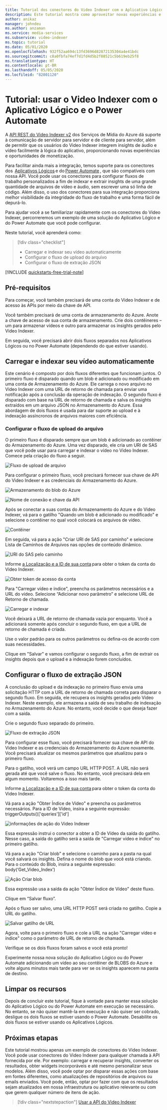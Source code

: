 ```yaml
---
title: Tutorial dos conectores do Video Indexer com o Aplicativo Lógico e o Power Automate.
description: Este tutorial mostra como aproveitar novas experiências e oportunidades de monetização dos conectores do Video Indexer com o Aplicativo Lógico e o Power Automate.
author: anikaz
manager: johndeu
ms.author: anzaman
ms.service: media-services
ms.subservice: video-indexer
ms.topic: tutorial
ms.date: 05/01/2020
ms.openlocfilehash: 932f52aa694c13fd3696d82872135304a4e41bdc
ms.sourcegitcommit: c8a0fbfa74ef7d1fd4d5b2f88521c5b619eb25f8
ms.translationtype: HT
ms.contentlocale: pt-BR
ms.lasthandoff: 05/05/2020
ms.locfileid: "82801120"
---
```

# <a name="tutorial-use-video-indexer-with-logic-app-and-power-automate"></a>Tutorial: usar o Video Indexer com o Aplicativo Lógico e o Power Automate

A [API REST do Video Indexer v2](https://api-portal.videoindexer.ai/docs/services/Operations/operations/Delete-Video?) dos Serviços de Mídia do Azure dá suporte à comunicação de servidor para servidor e de cliente para servidor, além de permitir que os usuários do Video Indexer integrem insights de áudio e vídeo facilmente à lógica do aplicativo, proporcionando novas experiências e oportunidades de monetização.

Para facilitar ainda mais a integração, temos suporte para os conectores dos  [Aplicativos Lógicos](https://azure.microsoft.com/services/logic-apps/) e do [Power Automate](https://preview.flow.microsoft.com/connectors/shared_videoindexer-v2/video-indexer-v2/) , que são compatíveis com nossa API. Você pode usar os conectores para configurar fluxos de trabalho personalizados a fim de indexar e extrair insights de uma grande quantidade de arquivos de vídeo e áudio, sem escrever uma só linha de código. Além disso, o uso dos conectores para sua integração proporciona melhor visibilidade da integridade do fluxo de trabalho e uma forma fácil de depurá-lo.  

Para ajudar você a se familiarizar rapidamente com os conectores do Video Indexer, percorreremos um exemplo de uma solução do Aplicativo Lógico e do Power Automate que você pode configurar. 

Neste tutorial, você aprenderá como:

> [!div class="checklist"]
> * Carregar e indexar seu vídeo automaticamente
> * Configurar o fluxo de upload do arquivo
> * Configurar o fluxo de extração JSON

[!INCLUDE [quickstarts-free-trial-note](../../../includes/quickstarts-free-trial-note.md)]

## <a name="prerequisites"></a>Pré-requisitos

Para começar, você também precisará de uma conta do Video Indexer e de acesso às APIs por meio da chave de API. 

Você também precisará de uma conta de armazenamento do Azure. Anote a chave de acesso de sua conta de armazenamento. Crie dois contêineres – um para armazenar vídeos e outro para armazenar os insights gerados pelo Video Indexer.  

Em seguida, você precisará abrir dois fluxos separados nos Aplicativos Lógicos ou no Power Automate (dependendo do que estiver usando).  

## <a name="upload-and-index-your-video-automatically"></a>Carregar e indexar seu vídeo automaticamente 

Este cenário é composto por dois fluxos diferentes que funcionam juntos. O primeiro fluxo é disparado quando um blob é adicionado ou modificado em uma conta de Armazenamento do Azure. Ele carrega o novo arquivo no Video Indexer com uma URL de retorno de chamada para enviar uma notificação após a conclusão da operação de indexação. O segundo fluxo é disparado com base na URL de retorno de chamada e salva os insights extraídos em um arquivo JSON no Armazenamento do Azure. Essa abordagem de dois fluxos é usada para dar suporte ao upload e à indexação assíncronos de arquivos maiores com eficiência. 

### <a name="set-up-the-file-upload-flow"></a>Configurar o fluxo de upload do arquivo 

O primeiro fluxo é disparado sempre que um blob é adicionado ao contêiner do Armazenamento do Azure. Uma vez disparado, ele cria um URI de SAS que você pode usar para carregar e indexar o vídeo no Video Indexer. Comece pela criação do fluxo a seguir. 

![Fluxo de upload de arquivo](./media/logic-apps-connector-tutorial/file-upload-flow.png)

Para configurar o primeiro fluxo, você precisará fornecer sua chave de API do Video Indexer e as credenciais do Armazenamento do Azure. 

![Armazenamento do blob do Azure](./media/logic-apps-connector-tutorial/azure-blob-storage.png)

![Nome de conexão e chave da API](./media/logic-apps-connector-tutorial/connection-name-api-key.png)

Após se conectar a suas contas do Armazenamento do Azure e do Video Indexer, vá para o gatilho "Quando um blob é adicionado ou modificado" e selecione o contêiner no qual você colocará os arquivos de vídeo. 

![Contêiner](./media/logic-apps-connector-tutorial/container.png)

Em seguida, vá para a ação "Criar URI de SAS por caminho" e selecione Lista de Caminhos de Arquivos nas opções de conteúdo dinâmico.  

![URI do SAS pelo caminho](./media/logic-apps-connector-tutorial/sas-uri-by-path.jpg)

Informe [a Localização e a ID de sua conta](https://docs.microsoft.com/azure/cognitive-services/video-indexer/video-indexer-use-apis#location) para obter o token da conta do Video Indexer.

![Obter token de acesso da conta](./media/logic-apps-connector-tutorial/account-access-token.png)

Para "Carregar vídeo e índice", preencha os parâmetros necessários e a URL do vídeo. Selecione “Adicionar novo parâmetro” e selecione URL de Retorno de chamada. 

![Carregar e indexar](./media/logic-apps-connector-tutorial/upload-and-index.png)

Você deixará a URL de retorno de chamada vazia por enquanto. Você a adicionará somente após concluir o segundo fluxo, em que a URL de retorno de chamada é criada. 

Use o valor padrão para os outros parâmetros ou defina-os de acordo com suas necessidades. 

Clique em "Salvar" e vamos configurar o segundo fluxo, a fim de extrair os insights depois que o upload e a indexação forem concluídos. 

## <a name="set-up-the-json-extraction-flow"></a>Configurar o fluxo de extração JSON 

A conclusão do upload e da indexação no primeiro fluxo envia uma solicitação HTTP com a URL de retorno de chamada correta para disparar o segundo fluxo. Em seguida, ele recupera os insights gerados pelo Video Indexer. Neste exemplo, ele armazena a saída de seu trabalho de indexação no Armazenamento do Azure.  No entanto, você decide o que deseja fazer com a saída.  

Crie o segundo fluxo separado do primeiro. 

![Fluxo de extração JSON](./media/logic-apps-connector-tutorial/json-extraction-flow.png)

Para configurar esse fluxo, você precisará fornecer sua chave de API do Video Indexer e as credenciais do Armazenamento do Azure novamente. Você precisará atualizar os mesmos parâmetros que atualizou para o primeiro fluxo. 

Para o gatilho, você verá um campo URL HTTP POST. A URL não será gerada até que você salve o fluxo. No entanto, você precisará dela em algum momento. Voltaremos a isso mais tarde. 

Informe [a Localização e a ID de sua conta](https://docs.microsoft.com/azure/cognitive-services/video-indexer/video-indexer-use-apis#location) para obter o token da conta do Video Indexer.  

Vá para a ação "Obter Índice de Vídeo" e preencha os parâmetros necessários. Para a ID de Vídeo, insira a seguinte expressão: triggerOutputs()['queries']['id'] 

![informações de ação do Video Indexer](./media/logic-apps-connector-tutorial/video-indexer-action-info.jpg)

Essa expressão instrui o conector a obter a ID de Vídeo da saída do gatilho. Nesse caso, a saída do gatilho será a saída de "Carregar vídeo e índice" no primeiro gatilho. 

Vá para a ação "Criar blob" e selecione o caminho para a pasta na qual você salvará os insights. Defina o nome do blob que você está criando. Para o conteúdo do Blob, insira a seguinte expressão: body(‘Get_Video_Index’) 

![Ação Criar blob](./media/logic-apps-connector-tutorial/create-blob-action.jpg)

Essa expressão usa a saída da ação "Obter Índice de Vídeo" deste fluxo. 

Clique em “Salvar fluxo”. 

Após o fluxo ser salvo, uma URL HTTP POST será criada no gatilho. Copie a URL do gatilho. 

![Salvar gatilho de URL](./media/logic-apps-connector-tutorial/save-url-trigger.png)

Agora, volte para o primeiro fluxo e cole a URL na ação "Carregar vídeo e índice" como o parâmetro de URL de retorno de chamada. 

Verifique se os dois fluxos foram salvos e você está pronto! 

Experimente nossa nova solução do Aplicativo Lógico ou do Power Automate adicionando um vídeo ao seu contêiner de BLOBS do Azure e volte alguns minutos mais tarde para ver se os insights aparecem na pasta de destino. 

## <a name="clean-up-resources"></a>Limpar os recursos

Depois de concluir este tutorial, fique à vontade para manter essa solução do Aplicativo Lógico ou do Power Automate em execução se necessário. No entanto, se não quiser mantê-la em execução e não quiser ser cobrado, desligue os dois fluxos se estiver usando o Power Automate. Desabilite os dois fluxos se estiver usando os Aplicativos Lógicos. 

## <a name="next-steps"></a>Próximas etapas

Este tutorial mostrou apenas um exemplo de conectores do Video Indexer. Você pode usar conectores do Video Indexer para qualquer chamada à API fornecida por ele. Por exemplo: carregar e recuperar insights, converter os resultados, obter widgets incorporáveis e até mesmo personalizar seus modelos. Além disso, você pode optar por disparar essas ações com base em fontes diferentes, como atualizações de repositórios de arquivos ou emails enviados. Você pode, então, optar por fazer com que os resultados sejam atualizados em nossa infraestrutura ou aplicativo relevante ou com que gerem qualquer número de itens de ação.  

> [!div class="nextstepaction"]
> [Usar a API do Video Indexer](video-indexer-use-apis.md)
